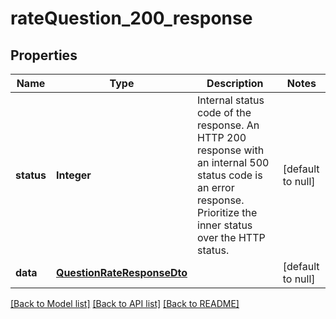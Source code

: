 # rateQuestion_200_response
## Properties

| Name | Type | Description | Notes |
|------------ | ------------- | ------------- | -------------|
| **status** | **Integer** | Internal status code of the response. An HTTP 200 response with an internal 500 status code is an error response. Prioritize the inner status over the HTTP status. | [default to null] |
| **data** | [**QuestionRateResponseDto**](QuestionRateResponseDto.md) |  | [default to null] |

[[Back to Model list]](../README.md#documentation-for-models) [[Back to API list]](../README.md#documentation-for-api-endpoints) [[Back to README]](../README.md)

